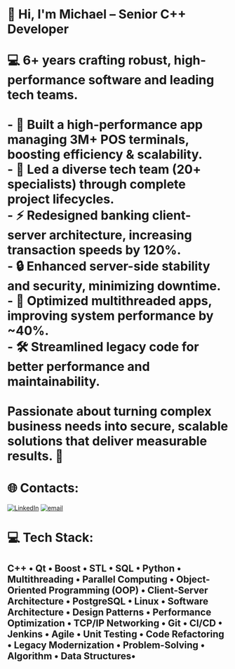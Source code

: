 # 👋 Hi, I'm Michael – Senior C++ Developer<br><br>💻 **6+ years** crafting robust, high-performance software and leading tech teams.<br><br>- 🚀 **Built** a high-performance app managing **3M+ POS terminals**, boosting efficiency & scalability.<br>- 🤝 **Led** a diverse tech team (**20+ specialists**) through complete project lifecycles.<br>- ⚡ **Redesigned** banking client-server architecture, increasing transaction speeds by **120%**.<br>- 🔒 **Enhanced** server-side stability and security, minimizing downtime.<br>- 🧵 **Optimized** multithreaded apps, improving system performance by **~40%**.<br>- 🛠️ **Streamlined** legacy code for better performance and maintainability.<br><br>Passionate about turning complex business needs into secure, scalable solutions that deliver measurable results. 🚀

# 🌐 Contacts:
[![LinkedIn](https://img.shields.io/badge/LinkedIn-%230077B5.svg?logo=linkedin&logoColor=white)](https://linkedin.com/in/michaeltkachenko) [![email](https://img.shields.io/badge/Email-D14836?logo=gmail&logoColor=white)](mailto:michaeltkachenko.dev@gmail.com) 

# 💻 Tech Stack:
## C++ • Qt • Boost • STL • SQL • Python • Multithreading • Parallel Computing • Object-Oriented Programming (OOP) • Client-Server Architecture • PostgreSQL • Linux • Software Architecture • Design Patterns • Performance Optimization • TCP/IP Networking • Git • CI/CD • Jenkins • Agile • Unit Testing • Code Refactoring • Legacy Modernization • Problem-Solving • Algorithm • Data Structures•
